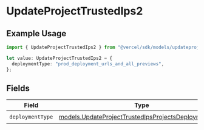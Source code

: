 # UpdateProjectTrustedIps2

## Example Usage

```typescript
import { UpdateProjectTrustedIps2 } from "@vercel/sdk/models/updateprojectop.js";

let value: UpdateProjectTrustedIps2 = {
  deploymentType: "prod_deployment_urls_and_all_previews",
};
```

## Fields

| Field                                                                                                              | Type                                                                                                               | Required                                                                                                           | Description                                                                                                        |
| ------------------------------------------------------------------------------------------------------------------ | ------------------------------------------------------------------------------------------------------------------ | ------------------------------------------------------------------------------------------------------------------ | ------------------------------------------------------------------------------------------------------------------ |
| `deploymentType`                                                                                                   | [models.UpdateProjectTrustedIpsProjectsDeploymentType](../models/updateprojecttrustedipsprojectsdeploymenttype.md) | :heavy_check_mark:                                                                                                 | N/A                                                                                                                |